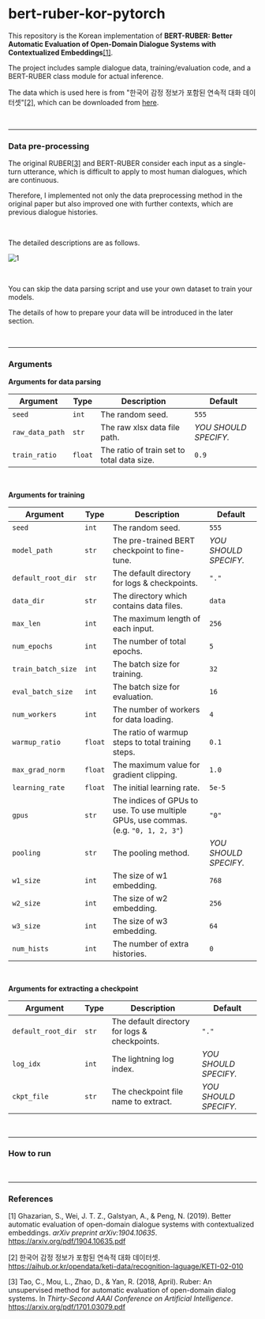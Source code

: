 # bert-ruber-kor-pytorch
This repository is the Korean implementation of **BERT-RUBER: Better Automatic Evaluation of Open-Domain Dialogue Systems with Contextualized Embeddings**[[1]](#1).

The project includes sample dialogue data, training/evaluation code, and a BERT-RUBER class module for actual inference.

The data which is used here is from "한국어 감정 정보가 포함된 연속적 대화 데이터셋"[[2]](#2), which can be downloaded from [here](https://aihub.or.kr/opendata/keti-data/recognition-laguage/KETI-02-010).

<br/>

---

### Data pre-processing

The original RUBER[[3\]](#3) and BERT-RUBER consider each input as a single-turn utterance, which is difficult to apply to most human dialogues, which are continuous.

Therefore, I implemented not only the data preprocessing method in the original paper but also improved one with further contexts, which are previous dialogue histories.

<br/>

The detailed descriptions are as follows.

![1](https://user-images.githubusercontent.com/16731987/177268507-106f5c85-dba3-4f0b-8718-4b03af419dae.png)

<br/>

You can skip the data parsing script and use your own dataset to train your models.

The details of how to prepare your data will be introduced in the later section.

<br/>

---

### Arguments

**Arguments for data parsing**

| Argument        | Type    | Description                                | Default               |
| --------------- | ------- | ------------------------------------------ | --------------------- |
| `seed`          | `int`   | The random seed.                           | `555`                 |
| `raw_data_path` | `str`   | The raw xlsx data file path.               | *YOU SHOULD SPECIFY.* |
| `train_ratio`   | `float` | The ratio of train set to total data size. | `0.9`                 |

<br/>

**Arguments for training**

| Argument           | Type    | Description                                                  | Default               |
| ------------------ | ------- | ------------------------------------------------------------ | --------------------- |
| `seed`             | `int`   | The random seed.                                             | `555`                 |
| `model_path`       | `str`   | The pre-trained BERT checkpoint to fine-tune.                | *YOU SHOULD SPECIFY.* |
| `default_root_dir` | `str`   | The default directory for logs & checkpoints.                | `"."`                 |
| `data_dir`         | `str`   | The directory which contains data files.                     | `data`                |
| `max_len`          | `int`   | The maximum length of each input.                            | `256`                 |
| `num_epochs`       | `int`   | The number of total epochs.                                  | `5`                   |
| `train_batch_size` | `int`   | The batch size for training.                                 | `32`                  |
| `eval_batch_size`  | `int`   | The batch size for evaluation.                               | `16`                  |
| `num_workers`      | `int`   | The number of workers for data loading.                      | `4`                   |
| `warmup_ratio`     | `float` | The ratio of warmup steps to total training steps.           | `0.1`                 |
| `max_grad_norm`    | `float` | The maximum value for gradient clipping.                     | `1.0`                 |
| `learning_rate`    | `float` | The initial learning rate.                                   | `5e-5`                |
| `gpus`             | `str`   | The indices of GPUs to use. To use multiple GPUs, use commas. (e.g. `"0, 1, 2, 3"`) | `"0"`                 |
| `pooling`          | `str`   | The pooling method.                                          | *YOU SHOULD SPECIFY.* |
| `w1_size`          | `int`   | The size of w1 embedding.                                    | `768`                 |
| `w2_size`          | `int`   | The size of w2 embedding.                                    | `256`                 |
| `w3_size`          | `int`   | The size of w3 embedding.                                    | `64`                  |
| `num_hists`        | `int`   | The number of extra histories.                               | `0`                   |

<br/>

**Arguments for extracting a checkpoint**

| Argument           | Type  | Description                                   | Default               |
| ------------------ | ----- | --------------------------------------------- | --------------------- |
| `default_root_dir` | `str` | The default directory for logs & checkpoints. | `"."`                 |
| `log_idx`          | `int` | The lightning log index.                      | *YOU SHOULD SPECIFY.* |
| `ckpt_file`        | `str` | The checkpoint file name to extract.          | *YOU SHOULD SPECIFY.* |

<br/>

---

### How to run

<br/>

---

### References

<a id="1">[1]</a> Ghazarian, S., Wei, J. T. Z., Galstyan, A., & Peng, N. (2019). Better automatic evaluation of open-domain dialogue systems with contextualized embeddings. *arXiv preprint arXiv:1904.10635*. <a href="https://arxiv.org/pdf/1904.10635.pdf">https://arxiv.org/pdf/1904.10635.pdf</a>

<a id="2">[2]</a> 한국어 감정 정보가 포함된 연속적 대화 데이터셋. <a href="https://aihub.or.kr/opendata/keti-data/recognition-laguage/KETI-02-010">https://aihub.or.kr/opendata/keti-data/recognition-laguage/KETI-02-010</a>

<a id="3">[3]</a> Tao, C., Mou, L., Zhao, D., & Yan, R. (2018, April). Ruber: An unsupervised method for automatic evaluation of open-domain dialog systems. In *Thirty-Second AAAI Conference on Artificial Intelligence*. <a href="https://arxiv.org/pdf/1701.03079.pdf">https://arxiv.org/pdf/1701.03079.pdf</a>
